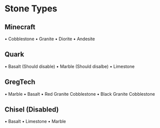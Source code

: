 # Stone Types

## Minecraft

• Cobblestone
• Granite
• Diorite
• Andesite

## Quark

• Basalt (Should disable)
• Marble (Should disalbe)
• Limestone

## GregTech

• Marble
• Basalt
• Red Granite Cobblestone
• Black Granite Cobblestone

## Chisel (Disabled)

• Basalt
• Limestone
• Marble
